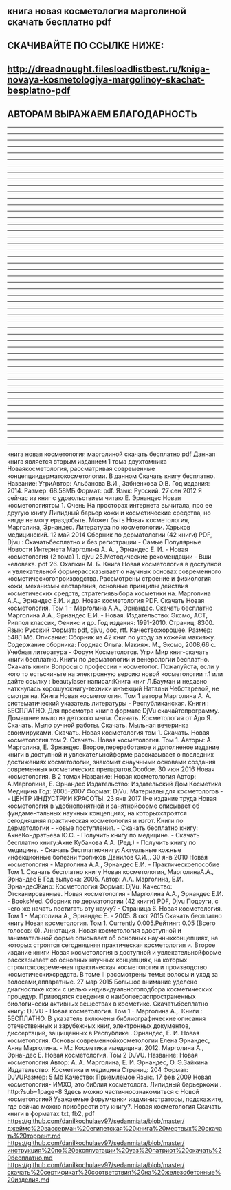 книга новая косметология марголиной скачать бесплатно pdf
--------------------------------------------------
СКАЧИВАЙТЕ ПО ССЫЛКЕ НИЖЕ:
--------------------------------------------------
http://dreadnought.filesloadlistbest.ru/kniga-novaya-kosmetologiya-margolinoy-skachat-besplatno-pdf
--------------------------------------------------
АВТОРАМ ВЫРАЖАЕМ БЛАГОДАРНОСТЬ
--------------------------------------------------
--------------------------------------------------
--------------------------------------------------
--------------------------------------------------
--------------------------------------------------
--------------------------------------------------
--------------------------------------------------
--------------------------------------------------
--------------------------------------------------
--------------------------------------------------
--------------------------------------------------
--------------------------------------------------
--------------------------------------------------
--------------------------------------------------
--------------------------------------------------
--------------------------------------------------
--------------------------------------------------
--------------------------------------------------
--------------------------------------------------
--------------------------------------------------
--------------------------------------------------
--------------------------------------------------
--------------------------------------------------
--------------------------------------------------
--------------------------------------------------
--------------------------------------------------
--------------------------------------------------
--------------------------------------------------
--------------------------------------------------
--------------------------------------------------
--------------------------------------------------
--------------------------------------------------
--------------------------------------------------
--------------------------------------------------
--------------------------------------------------
--------------------------------------------------
--------------------------------------------------
--------------------------------------------------
--------------------------------------------------
--------------------------------------------------
--------------------------------------------------
--------------------------------------------------
--------------------------------------------------
--------------------------------------------------
--------------------------------------------------
--------------------------------------------------
--------------------------------------------------
--------------------------------------------------
--------------------------------------------------
--------------------------------------------------
--------------------------------------------------
книга новая косметология марголиной скачать бесплатно pdf Данная книга является вторым изданием 1 тома двухтомника Новаякосметология, рассматривая современные концепциидерматокосметологии. В данном  Скачать книгу бесплатно. Название: УгриАвтор: Альбанова В.И., Забненкова О.В. Год издания: 2014. Размер: 68.58МБ Формат: pdf. Язык: Русский. 27 сен 2012  Я сейчас из книг с удовольствием читаю Е. Эрнандес Новая косметологиятом 1. Очень  На просторах интернета вычитала, про ее другую книгу Липидный барьер кожи и косметические средства, но нигде не могу ераздобыть. Может быть  Новая косметология, Марголина, Эрнандес. Литература по косметологии. Харьков медицинский. 12 май 2014  Сборник по дерматологии (42 книги) PDF, Djvu  : Скачатьбесплатно и без регистрации - Самые Популярные Новости Интернета Марголина А. А. , Эрнандес Е. И. - Новая косметология (2 тома) 1. djvu 25.Методические рекомендации - Вши человека. pdf 26. Охапкин М. Б. Книга Новая косметология в доступной и увлекательной формерассказывает о научных основах современного косметическогопроизводства. Рассмотрены строение и физиология кожи, механизмы еестарения, основные принципы действия косметических средств, стратегиявыбора косметики на. Марголина А.А., Эрнандес Е.И. и др. Новая косметология PDF. Скачать Новая косметология. Том 1 - Марголина А.А., Эрнандес. Скачать бесплатно Марголина А.А., Эрнандес Е.И. - Новая. Издательство: Эксмо, АСТ, Риппол классик, Феникс и др. Год издания: 1991-2010. Страниц: 8300. Язык: Русский Формат: pdf, djvu, doc, rtf. Качество:хорошее. Размер: 548,1 Мб. Описание: Сборник из 42 книг по уходу за кожейи макияжу. Содержание сборника: Гордиас Ольга. Макияж.  М., Эксмо, 2008,66 с. Учебная литература - Форум Косметологов. Угри  Мир книг-скачать книги бесплатно. Книги по дерматологии и венерологии бесплатно. Скачать книги
Вопросы о профессии - косметолог.  Пожалуйста, если у кого то естьскиньте на электронную версию новой косметологии т.1 или дайте ссылку : beautylaser написал:Книга книг Л.Бауман и недавно наткнулась хорошуюкнигу-техники инъекций Натальи Чеботаревой, не смотря на. Книга Новая косметология. Том 1 автора Марголина А. А. систематический указатель литературы - Республиканская. Книги : БЕСПЛАТНО. Для просмотра книг в формате DjVu скачайтепрограмму. Домашнее мыло из детского мыла. Скачать. Косметология от Адо Я. Скачать. Мыло ручной работы. Скачать. Мыльная вечеринка своимируками. Скачать. Новая косметология том 1. Скачать. Новая косметология.том 2. Скачать. Новая косметология. Том 1. Авторы: А. Марголина, Е. Эрнандес. Второе,переработаное и дополненое издание книги в доступной и увлекательнойформе рассказывает о последних достижениях косметологии, знакомит снаучными основами создания современных косметических препаратов.Особое. 30 июн 2016  Новая косметология. В 2 томах Название: Новая косметология Автор: А.Марголина, Е. Эрнандес Издательство: Издательский Дом Косметика Медицина Год: 2005-2007 Формат: DjVu. Материалы для косметологов -  - ЦЕНТР ИНДУСТРИИ КРАСОТЫ. 23 янв 2017  II-е издание труда Новая косметология в удобнопонятной и занятнойформе описывает об фундаментальных научных концепциях, на которыхстроятся сегодняшняя практическая косметология и изгот. Книги по дерматологии - новые поступления. - Скачать бесплатно книгу: АкнеКондратьева Ю.С. - Получить книгу по медицине. - Скачать бесплатно книгу:Акне Кубанова А.А. (Ред.) - Получить книгу по медицине. - Скачать бесплатнокнигу: Актуальные кожные инфекционные болезни тропиков Данилов С.И.,. 30 янв 2010  Новая косметология - Марголина А.А., Эрнандес Е.И. - Практическоепособие Том 1. Скачать бесплатно книгу Новая косметология, МарголинаА.А., Эрнандес Е Год выпуска: 2005. Автор: А.А. Марголина, Е.И. ЭрнандесЖанр: Косметология Формат: DjVu. Качество: Отсканированные. Новая косметология - Марголина А.А., Эрнандес Е.И. - BooksMed. Сборник по дерматологии (42 книги) PDF, Djvu
Подруги, с чего же начать постигать эту науку? - Страница 6. Новая косметология. Том 1 - Марголина А., Эрнандес Е. - 2005. 8 окт 2015  Скачать бесплатно книгу Новая косметология. Том 1. Currently 0.005.Рейтинг: 0.05 (Всего голосов: 0). Аннотация. Новая косметология вдоступной и занимательной форме описывает об основных научныхконцепциях, на которых строятся сегодняшняя практическая косметология и. Второе издание книги Новая косметология в доступной и увлекательнойформе рассказывает об основных научных концепциях, на которых строятсясовременная практическая косметология и производство косметическихсредств. В томе II рассмотрены темы: волосы и уход за волосами,аппаратные. 27 мар 2015  Большое внимание уделено диагностике кожи с целью индивидуальногоподбора косметических процедур. Приводятся сведения о наиболеераспространенных биологически активных веществах в косметике. Скачатьбесплатно книгу: DJVU - Новая косметология. Том 1 - Марголина А.,. Книги : БЕСПЛАТНО. В указатель включены библиографические описания отечественных и зарубежных книг, электронных документов, диссертаций, защищенных в Республике . Эрнандес, Е. И. Новая косметология. Основы современнойкосметологии Елена Эрнандес, Анна Марголина. - М.: Косметика имедицина, 2012. Марголина А., Эрнандес Е. Новая косметология. Том 2 DJVU. Название: Новая косметология Автор: А. А. Марголина, Е. И. Эрнандес, О. Э.Зайкина Издательство: Косметика и медицина Страниц: 204 Формат: DJVUРазмер: 5 Mб Качество: Приемлемое Язык:. 17 фев 2009  Новая косметология- ИМХО, это библия косметолога. Липидный барьеркожи . http:?sub=1page=8 Здесь можно частичноознакомиться с Новой косметологией  Уважаемые форумчанки иадминистраторы, подскажите, где сейчас можно приобрести эту книгу?. Новая косметология  Скачать книги в форматах txt, fb2, pdf
https://github.com/danilkochulaev97/sedanmiata/blob/master/джеймс%20вассерман%20египетская%20книга%20мертвых%20скачать%20торрент.md
https://github.com/danilkochulaev97/sedanmiata/blob/master/инструкция%20по%20эксплуатации%20уаз%20патриот%20скачать%20бесплатно.md
https://github.com/danilkochulaev97/sedanmiata/blob/master/скачать%20сертификат%20соответствия%20на%20железобетонные%20изделия.md